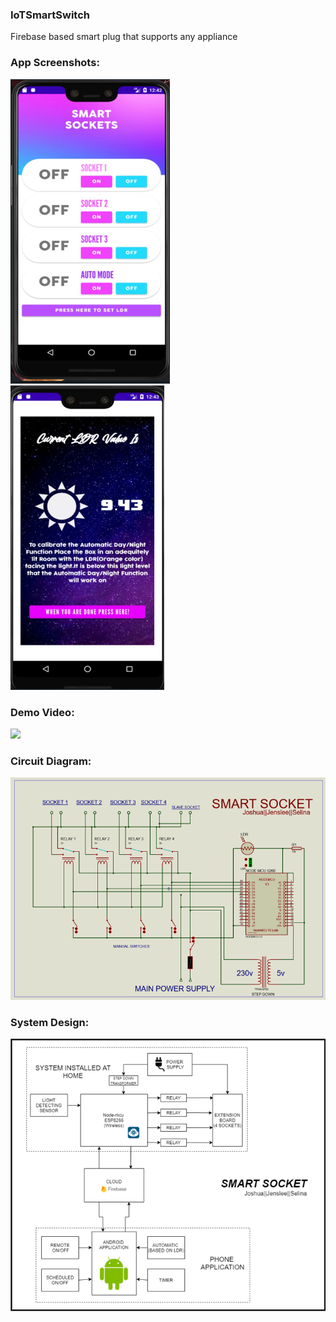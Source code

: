 ### IoTSmartSwitch
Firebase based smart plug that supports any appliance

### App Screenshots:
![](Assets/app1.png)
![](Assets/app2.png)

### Demo Video:
![](https://drive.google.com/uc?export=download&id=14OT1Qe4C6hD89uq4lfWrrntVSVb8wnHg)

### Circuit Diagram:
![](Assets/circuitDiagram.png)

### System Design:
![](Assets/systemDesign.png)


